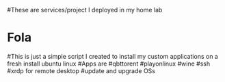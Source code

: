 #These are services/project I deployed in my home lab

# Fola
#This is just a simple script I created to install my custom applications on a fresh install ubuntu linux
#Apps are
#qbttorent
#playonlinux
#wine
#ssh
#xrdp for remote desktop
#update and upgrade OSs
